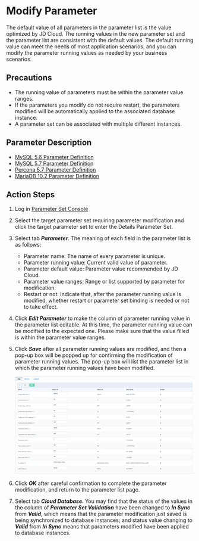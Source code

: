 # Modify Parameter
The default value of all parameters in the parameter list is the value optimized by JD Cloud. The running values in the new parameter set and the parameter list are consistent with the default values. The default running value can meet the needs of most application scenarios, and you can modify the parameter running values as needed by your business scenarios.

## Precautions
* The running value of parameters must be within the parameter value ranges.
* If the parameters you modify do not require restart, the parameters modified will be automatically applied to the associated database instance.
* A parameter set can be associated with multiple different instances.

## Parameter Description
* [MySQL 5.6 Parameter Definition](https://dev.mysql.com/doc/refman/5.6/en/server-system-variables.html)
* [MySQL 5.7 Parameter Definition](https://dev.mysql.com/doc/refman/5.7/en/server-system-variables.html)
* [Percona 5.7 Parameter Definition](https://dev.mysql.com/doc/refman/5.7/en/server-system-variables.html)
* [MariaDB 10.2 Parameter Definition](https://mariadb.com/kb/en/library/server-system-variables/)

## Action Steps
1. Log in [Parameter Set Console](https://rds-console.jdcloud.com/paramgroup/list)
2. Select the target parameter set requiring parameter modification and click the target parameter set to enter the Details Parameter Set.
3. Select tab ***Parameter***. The meaning of each field in the parameter list is as follows:
    * Parameter name: The name of every parameter is unique.
    * Parameter running value: Current valid value of parameter.
    * Parameter default value: Parameter value recommended by JD Cloud.
    * Parameter value ranges: Range or list supported by parameter for modification.
    * Restart or not: Indicate that, after the parameter running value is modified, whether restart or parameter set binding is needed or not to take effect.
4. Click ***Edit Parameter*** to make the column of parameter running value in the parameter list editable. At this time, the parameter running value can be modified to the expected one. Please make sure that the value filled is within the parameter value ranges.
5. Click ***Save*** after all parameter running values are modified, and then a pop-up box will be popped up for confirming the modification of parameter running values. The pop-up box will list the parameter list in which the parameter running values have been modified.

    ![截图](../../../image/RDS/modify-parameter.png)

6. Click ***OK*** after careful confirmation to complete the parameter modification, and return to the parameter list page.
7. Select tab ***Cloud Database***. You may find that the status of the values in the column of ***Parameter Set Validation*** have been changed to ***In Sync*** from ***Valid***, which means that the parameter modification just saved is being synchronized to database instances; and status value changing to ***Valid*** from ***In Sync*** means that parameters modified have been applied to database instances.
